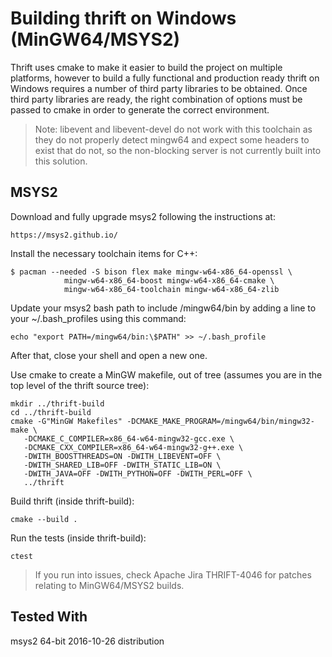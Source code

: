 <!---
Licensed under the Apache License, Version 2.0 (the "License");
you may not use this file except in compliance with the License.
You may obtain a copy of the License at

    http://www.apache.org/licenses/LICENSE-2.0

Unless required by applicable law or agreed to in writing, software
distributed under the License is distributed on an "AS IS" BASIS,
WITHOUT WARRANTIES OR CONDITIONS OF ANY KIND, either express or implied.
See the License for the specific language governing permissions and
limitations under the License.
-->

# Building thrift on Windows (MinGW64/MSYS2)

Thrift uses cmake to make it easier to build the project on multiple platforms, however to build a fully functional and production ready thrift on Windows requires a number of third party libraries to be obtained.  Once third party libraries are ready, the right combination of options must be passed to cmake in order to generate the correct environment.

> Note: libevent and libevent-devel do not work with this toolchain as they do not properly detect mingw64 and expect some headers to exist that do not, so the non-blocking server is not currently built into this solution.

## MSYS2

Download and fully upgrade msys2 following the instructions at:

    https://msys2.github.io/

Install the necessary toolchain items for C++:

    $ pacman --needed -S bison flex make mingw-w64-x86_64-openssl \
                mingw-w64-x86_64-boost mingw-w64-x86_64-cmake \
                mingw-w64-x86_64-toolchain mingw-w64-x86_64-zlib

Update your msys2 bash path to include /mingw64/bin by adding a line to your ~/.bash_profiles using this command:

    echo "export PATH=/mingw64/bin:\$PATH" >> ~/.bash_profile

After that, close your shell and open a new one.

Use cmake to create a MinGW makefile, out of tree (assumes you are in the top level of the thrift source tree):

    mkdir ../thrift-build
    cd ../thrift-build
    cmake -G"MinGW Makefiles" -DCMAKE_MAKE_PROGRAM=/mingw64/bin/mingw32-make \
       -DCMAKE_C_COMPILER=x86_64-w64-mingw32-gcc.exe \
       -DCMAKE_CXX_COMPILER=x86_64-w64-mingw32-g++.exe \
       -DWITH_BOOSTTHREADS=ON -DWITH_LIBEVENT=OFF \
       -DWITH_SHARED_LIB=OFF -DWITH_STATIC_LIB=ON \
       -DWITH_JAVA=OFF -DWITH_PYTHON=OFF -DWITH_PERL=OFF \
       ../thrift

Build thrift (inside thrift-build):

    cmake --build .

Run the tests (inside thrift-build):

    ctest

> If you run into issues, check Apache Jira THRIFT-4046 for patches relating to MinGW64/MSYS2 builds.

## Tested With

msys2 64-bit 2016-10-26 distribution
